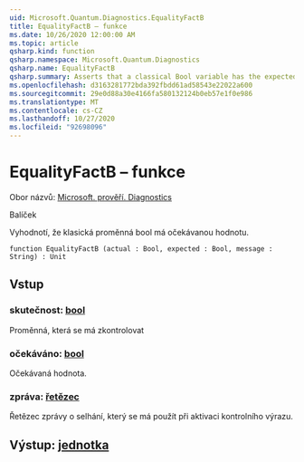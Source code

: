 ```yaml
---
uid: Microsoft.Quantum.Diagnostics.EqualityFactB
title: EqualityFactB – funkce
ms.date: 10/26/2020 12:00:00 AM
ms.topic: article
qsharp.kind: function
qsharp.namespace: Microsoft.Quantum.Diagnostics
qsharp.name: EqualityFactB
qsharp.summary: Asserts that a classical Bool variable has the expected value.
ms.openlocfilehash: d3163281772bda392fbdd61ad58543e22022a600
ms.sourcegitcommit: 29e0d88a30e4166fa580132124b0eb57e1f0e986
ms.translationtype: MT
ms.contentlocale: cs-CZ
ms.lasthandoff: 10/27/2020
ms.locfileid: "92698096"
---
```

# <a name="equalityfactb-function"></a>EqualityFactB – funkce

Obor názvů: [Microsoft. prověří. Diagnostics](xref:Microsoft.Quantum.Diagnostics)

Balíček [](https://nuget.org/packages/)


Vyhodnotí, že klasická proměnná bool má očekávanou hodnotu.

```qsharp
function EqualityFactB (actual : Bool, expected : Bool, message : String) : Unit
```


## <a name="input"></a>Vstup

### <a name="actual--bool"></a>skutečnost: [bool](xref:microsoft.quantum.lang-ref.bool)

Proměnná, která se má zkontrolovat


### <a name="expected--bool"></a>očekáváno: [bool](xref:microsoft.quantum.lang-ref.bool)

Očekávaná hodnota.


### <a name="message--string"></a>zpráva: [řetězec](xref:microsoft.quantum.lang-ref.string)

Řetězec zprávy o selhání, který se má použít při aktivaci kontrolního výrazu.



## <a name="output--unit"></a>Výstup: [jednotka](xref:microsoft.quantum.lang-ref.unit)

